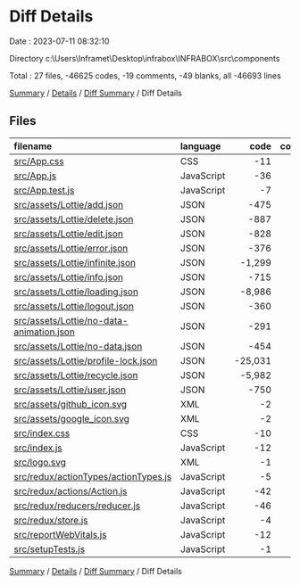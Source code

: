 # Diff Details

Date : 2023-07-11 08:32:10

Directory c:\\Users\\Inframet\\Desktop\\infrabox\\INFRABOX\\src\\components

Total : 27 files, -46625 codes, -19 comments, -49 blanks, all -46693 lines

[Summary](results.md) / [Details](details.md) / [Diff Summary](diff.md) / Diff Details

## Files

| filename                                                                              | language   |    code | comment | blank |   total |
| :------------------------------------------------------------------------------------ | :--------- | ------: | ------: | ----: | ------: |
| [src/App.css](/src/App.css)                                                           | CSS        |     -11 |       0 |    -2 |     -13 |
| [src/App.js](/src/App.js)                                                             | JavaScript |     -36 |     -12 |    -4 |     -52 |
| [src/App.test.js](/src/App.test.js)                                                   | JavaScript |      -7 |       0 |    -2 |      -9 |
| [src/assets/Lottie/add.json](/src/assets/Lottie/add.json)                             | JSON       |    -475 |       0 |    -1 |    -476 |
| [src/assets/Lottie/delete.json](/src/assets/Lottie/delete.json)                       | JSON       |    -887 |       0 |    -1 |    -888 |
| [src/assets/Lottie/edit.json](/src/assets/Lottie/edit.json)                           | JSON       |    -828 |       0 |    -1 |    -829 |
| [src/assets/Lottie/error.json](/src/assets/Lottie/error.json)                         | JSON       |    -376 |       0 |    -1 |    -377 |
| [src/assets/Lottie/infinite.json](/src/assets/Lottie/infinite.json)                   | JSON       |  -1,299 |       0 |    -1 |  -1,300 |
| [src/assets/Lottie/info.json](/src/assets/Lottie/info.json)                           | JSON       |    -715 |       0 |    -1 |    -716 |
| [src/assets/Lottie/loading.json](/src/assets/Lottie/loading.json)                     | JSON       |  -8,986 |       0 |    -1 |  -8,987 |
| [src/assets/Lottie/logout.json](/src/assets/Lottie/logout.json)                       | JSON       |    -360 |       0 |    -1 |    -361 |
| [src/assets/Lottie/no-data-animation.json](/src/assets/Lottie/no-data-animation.json) | JSON       |    -291 |       0 |    -1 |    -292 |
| [src/assets/Lottie/no-data.json](/src/assets/Lottie/no-data.json)                     | JSON       |    -454 |       0 |    -1 |    -455 |
| [src/assets/Lottie/profile-lock.json](/src/assets/Lottie/profile-lock.json)           | JSON       | -25,031 |       0 |    -1 | -25,032 |
| [src/assets/Lottie/recycle.json](/src/assets/Lottie/recycle.json)                     | JSON       |  -5,982 |       0 |    -1 |  -5,983 |
| [src/assets/Lottie/user.json](/src/assets/Lottie/user.json)                           | JSON       |    -750 |       0 |    -1 |    -751 |
| [src/assets/github_icon.svg](/src/assets/github_icon.svg)                             | XML        |      -2 |       0 |     0 |      -2 |
| [src/assets/google_icon.svg](/src/assets/google_icon.svg)                             | XML        |      -2 |       0 |     0 |      -2 |
| [src/index.css](/src/index.css)                                                       | CSS        |     -10 |       0 |    -2 |     -12 |
| [src/index.js](/src/index.js)                                                         | JavaScript |     -12 |      -3 |    -3 |     -18 |
| [src/logo.svg](/src/logo.svg)                                                         | XML        |      -1 |       0 |     0 |      -1 |
| [src/redux/actionTypes/actionTypes.js](/src/redux/actionTypes/actionTypes.js)         | JavaScript |      -5 |       0 |    -1 |      -6 |
| [src/redux/actions/Action.js](/src/redux/actions/Action.js)                           | JavaScript |     -42 |       0 |    -7 |     -49 |
| [src/redux/reducers/reducer.js](/src/redux/reducers/reducer.js)                       | JavaScript |     -46 |       0 |    -9 |     -55 |
| [src/redux/store.js](/src/redux/store.js)                                             | JavaScript |      -4 |       0 |    -3 |      -7 |
| [src/reportWebVitals.js](/src/reportWebVitals.js)                                     | JavaScript |     -12 |       0 |    -2 |     -14 |
| [src/setupTests.js](/src/setupTests.js)                                               | JavaScript |      -1 |      -4 |    -1 |      -6 |

[Summary](results.md) / [Details](details.md) / [Diff Summary](diff.md) / Diff Details
